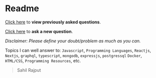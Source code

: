 # Readme

[Click here](https://github.com/sahilrajput03/askMeAnything/issues) to **view previously asked questions**.

[Click here](https://github.com/sahilrajput03/askMeAnything/issues/new) to **ask a new question**.

*Disclaimer: Please define your doubt/problem as much as you can.*

Topics I can well answer to: `Javascript`, `Programming Languages`, `Reactjs`, `Nextjs`, `graphql`, `typescript`, `mongodb`, `expressjs`, `postgressql` `Docker`, `HTML/CSS`, `Programming Resources`, etc.

> Sahil Rajput
